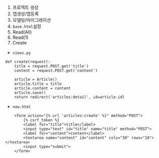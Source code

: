 1. 프로젝트 생성
2. 앱생성/앱등록
3. 모델링/마이그레이션
4. `base.html`설정
5. Read(All)
6. Read(1)
7. Create
- `views.py`
```
def create(request):
    title = request.POST.get('title')
    content = request.POST.get('content')

    article = Article()
    article.title = title
    article.content = content
    article.save()
    return redirect('articles:detail', id=article.id)
```

- `new.html`
```
    <form action="{% url 'articles:create' %}" method="POST">
        {% csrf_token %}
        <label for="title">title</label>
        <input type="text" id="title" name="title" method="POST">
        <label for="content">content</label>
        <textarea name="content" id="content" cols="30" rows="10"></textarea>
        <input type="submit">
    </form>
```